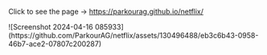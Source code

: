 <p>Click to see the page -> <a href="https://parkourag.github.io/netflix/">https://parkourag.github.io/netflix/</a></p>
![Screenshot 2024-04-16 085933](https://github.com/ParkourAG/netflix/assets/130496488/eb3c6b43-0958-46b7-ace2-07807c200287)
